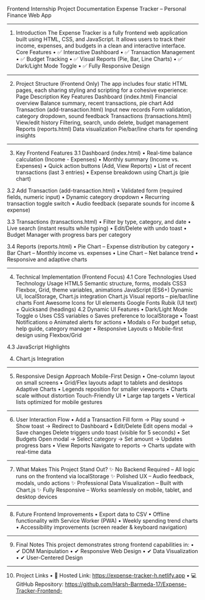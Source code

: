Frontend Internship Project Documentation
Expense Tracker – Personal Finance Web App
________________________________________
1. Introduction
The Expense Tracker is a fully frontend web application built using HTML, CSS, and JavaScript. It allows users to track their income, expenses, and budgets in a clean and interactive interface.
Core Features
•	✅ Interactive Dashboard
•	✅ Transaction Management
•	✅ Budget Tracking
•	✅ Visual Reports (Pie, Bar, Line Charts)
•	✅ Dark/Light Mode Toggle
•	✅ Fully Responsive Design

________________________________________
2. Project Structure (Frontend Only)
The app includes four static HTML pages, each sharing styling and scripting for a cohesive experience:
              Page	Description	Key Features
Dashboard (index.html)	Financial overview	Balance summary, recent transactions, pie chart
Add Transaction (add-transaction.html)	Input new records	Form validation, category dropdown, sound feedback
Transactions (transactions.html)	View/edit history	Filtering, search, undo delete, budget management
Reports (reports.html)	Data visualization	Pie/bar/line charts for spending insights
________________________________________


3. Key Frontend Features
3.1 Dashboard (index.html)
•	Real-time balance calculation (Income - Expenses)
•	Monthly summary (Income vs. Expenses)
•	Quick action buttons (Add, View Reports)
•	List of recent transactions (last 3 entries)
•	Expense breakdown using Chart.js (pie chart)
 
3.2 Add Transaction (add-transaction.html)
•	Validated form (required fields, numeric input)
•	Dynamic category dropdown
•	Recurring transaction toggle switch
•	Audio feedback (separate sounds for income & expense)
         
3.3 Transactions (transactions.html)
•	Filter by type, category, and date
•	Live search (instant results while typing)
•	Edit/Delete with undo toast
•	Budget Manager with progress bars per category
 
3.4 Reports (reports.html)
•	Pie Chart – Expense distribution by category
•	Bar Chart – Monthly income vs. expenses
•	Line Chart – Net balance trend
•	Responsive and adaptive charts
 
________________________________________



4. Technical Implementation (Frontend Focus)
4.1 Core Technologies Used
Technology	             Usage
HTML5	             Semantic structure, forms, modals
CSS3	             Flexbox, Grid, theme variables, animations
JavaScript (ES6+)	             Dynamic UI, localStorage, Chart.js integration
Chart.js	             Visual reports – pie/bar/line charts
Font Awesome	             Icons for UI elements
Google Fonts	             Rubik (UI text) + Quicksand (headings)
4.2 Dynamic UI Features
•	Dark/Light Mode Toggle
o	Uses CSS variables
o	Saves preference to localStorage
•	Toast Notifications
o	Animated alerts for actions
•	Modals
o	For budget setup, help guide, category manager
•	Responsive Layouts
o	Mobile-first design using Flexbox/Grid


4.3 JavaScript Highlights
 
4. Chart.js Integration
 


________________________________________




5. Responsive Design Approach
Mobile-First Design
•	One-column layout on small screens
•	Grid/Flex layouts adapt to tablets and desktops
Adaptive Charts
•	Legends reposition for smaller viewports
•	Charts scale without distortion
Touch-Friendly UI
•	Large tap targets
•	Vertical lists optimized for mobile gestures
________________________________________


6. User Interaction Flow
•	Add a Transaction
Fill form → Play sound → Show toast → Redirect to Dashboard
•	Edit/Delete
Edit opens modal → Save changes
Delete triggers undo toast (visible for 5 seconds)
•	Set Budgets
Open modal → Select category → Set amount → Updates progress bars
•	View Reports
Navigate to reports → Charts update with real-time data
________________________________________
7. What Makes This Project Stand Out?
✨ No Backend Required – All logic runs on the frontend via localStorage
✨ Polished UX – Audio feedback, modals, undo actions
✨ Professional Data Visualization – Built with Chart.js
✨ Fully Responsive – Works seamlessly on mobile, tablet, and desktop devices
________________________________________
8. Future Frontend Improvements
•	Export data to CSV
•	Offline functionality with Service Worker (PWA)
•	Weekly spending trend charts
•	Accessibility improvements (screen reader & keyboard navigation)
________________________________________
9. Final Notes
This project demonstrates strong frontend capabilities in:
•	✔ DOM Manipulation
•	✔ Responsive Web Design
•	✔ Data Visualization
•	✔ User-Centered Design
________________________________________
10. Project Links
•	🔗 Hosted Link: https://expense-tracker-h.netlify.app
•	💻 GitHub Repository: https://github.com/Harsh-Barmeda-17/Expense-Tracker-Frontend-
